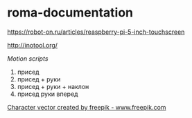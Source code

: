 # roma-documentation
https://robot-on.ru/articles/reaspberry-pi-5-inch-touchscreen

http://inotool.org/

*Motion scripts*

1. присед
2. присед + руки
3. присед + руки + наклон
4. присед руки вперед


<a href="https://www.freepik.com/free-photos-vectors/character">Character vector created by freepik - www.freepik.com</a>

